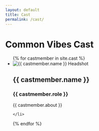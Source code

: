 ```yaml
---
layout: default
title: Cast
permalink: /cast/
---
```


<h1>Common Vibes Cast</h1>
<ul>
{% for castmember in site.cast %}
    <li class="cast cast-block">
    <img src="{{ castmember.headshot }}" alt="{{ castmember.name }} Headshot"/>
    <div class="cast-info">
        <h2 class="pt-0 cast-name">{{ castmember.name }}</h2>
        <h3 class="pt-0 cast-role">{{ castmember.role }}</h3>
        <p class="pt-0">{{ castmember.about }}</p>
    </div>
    
    </li>
{% endfor %}
</ul>